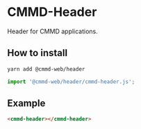 # CMMD-Header

Header for CMMD applications.

## How to install

```sh
yarn add @cmmd-web/header
```

```js
import '@cmmd-web/header/cmmd-header.js';
```

## Example

```html
<cmmd-header></cmmd-header>
```
